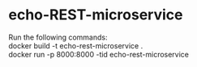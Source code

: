 # echo-REST-microservice

Run the following commands:  
docker build -t echo-rest-microservice .  
docker run -p 8000:8000 -tid echo-rest-microservice
